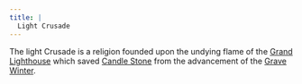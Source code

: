 ```yaml
---
title: |
  Light Crusade
---
```


The light Crusade is a religion founded upon the undying flame of the [Grand Lighthouse](/Locations/Cloud%20Sea/Shards/Gramerai/Candle%20Stone/Grand%20Lighthouse.md) which saved [Candle Stone](/Locations/Cloud%20Sea/Shards/Gramerai/Candle%20Stone/Candle%20Stone.md) from the advancement of the [Grave Winter](/Events/Grave%20Winter.md).
